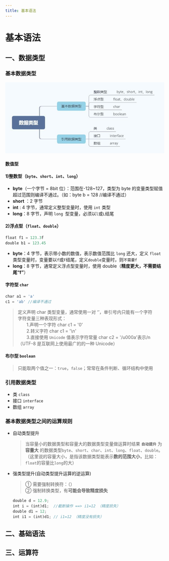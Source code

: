 ```yaml
---
title: 基本语法
---
```


# 基本语法

## 一、数据类型

### 基本数据类型

  <img src="./../../static/imgs/datatype.jpg">

#### **数值型**

#### 1)整数型（`byte`、`short`、`int`、`long`）

- **byte**（一个字节 = 8bit 位）：范围在-128~127，类型为 byte 的变量类型赋值超过范围则编译不通过。（如：byte b = 128 //编译不通过）
- **short** ：2 字节
- **int** : 4 字节，通常定义整型变量时，使用 `int` 类型
- **long**：8 字节，声明 `long `型变量，必须以`l`或`L`结尾

#### 2)浮点型（`float`、`double`）

```js
float f1 = 123.3f
double b1 = 123.45
```

- **byte**：4 字节，表示带小数的数值，表示数值范围比 `long` 还大，定义 `float` 类型变量时，变量要以`f`或`F`结尾，定义`double`变量时，则`不需要f`<br>
- **long**：8 字节，通常定义浮点型变量时，使用 double（**精度更大，不需要结尾“f”**）

#### **字符型 `char`**

```js
char a1 = 'a'
c1 = 'ab' //编译不通过

```

> 定义声明 char 类型变量，通常使用一对 ‘’，单引号内只能有一个字符<br>
> 字符变量三种表现形式： <br> &nbsp;&nbsp;&nbsp;&nbsp;&nbsp;&nbsp; 1.声明一个字符 char c1 = '0'<br> &nbsp;&nbsp;&nbsp;&nbsp;&nbsp;&nbsp; 2.转义字符 char c1 = '\n'<br> &nbsp;&nbsp;&nbsp;&nbsp;&nbsp;&nbsp; 3.直接使用 `Unicode` 值表示字符常量 char c2 = '/u000a'表示/n（UTF-8 是互联网上使用最广的的一种 Unicode）

#### **布尔型 `boolean`**

> 只能取两个值之一：`true`，`false`；常常在条件判断、循环结构中使用

### 引用数据类型

- 类 `class`
- 接口 `interface`
- 数组 `array`

### 基本数据类型之间的运算规则

- 自动类型提升
  > 当容量小的数据类型和容量大的数据类型变量做运算时结果 **`自动提升`** 为 **容量大** 的数据类型`byte`、`short`、`char`、`int`、`long`、`float`、`double`。<br>（这里说的容量大小，是指该数据类型能表示**数的范围大小**，比如：`float`的容量比`long`的大）
- 强类型提升(自动类型提升运算的逆运算)

  > ① 需要强制转换符：（）<br>
  > ② 强制转换类型，有**可能会导致精度损失**

  ```js
  double d = 12.9;
  int i = (int)d1;  //截断操作 ==> i1=12 （精度损失）
  double d1 = 12;
  int i1 = (int)d1; // i1=12 （精度没有损失）

  ```

## 二、基础语法

## 三、运算符
